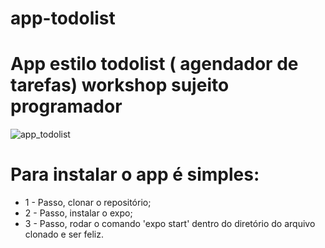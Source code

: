 # app-todolist
# App estilo todolist ( agendador de tarefas) workshop sujeito programador

![app_todolist](https://user-images.githubusercontent.com/5197047/89112817-ec8dd380-d43e-11ea-9560-b2948f9beabf.gif)

# Para instalar o app é simples:
* 1 - Passo, clonar o repositório;
* 2 - Passo, instalar o expo;
* 3 - Passo, rodar o comando 'expo start' dentro do diretório do arquivo clonado e ser feliz.